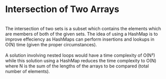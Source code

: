 # Intersection of Two Arrays
<br/>
The intersection of two sets is a subset which contains the elements which are members
of both of the given sets. The idea of using a HashMap is to improve effeciency as HashMaps
can perform insertions and lookups in O(N) time (given the proper circumstances).
<br/><br/>
A solution involving nested loops would have a time complexity of O(N²) while this solution 
using a HashMap reduces the time complexity to O(N) where N is the sum of the lengths of the 
arrays to be compared (total number of elements). 

